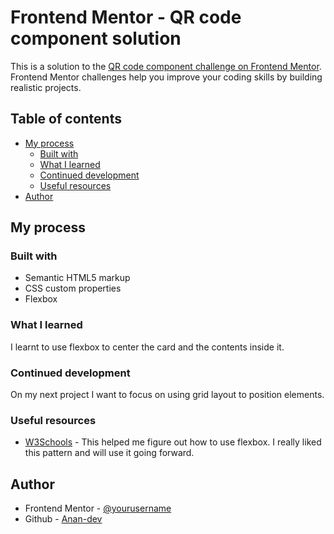 # Frontend Mentor - QR code component solution

This is a solution to the [QR code component challenge on Frontend Mentor](https://www.frontendmentor.io/challenges/qr-code-component-iux_sIO_H). Frontend Mentor challenges help you improve your coding skills by building realistic projects.

## Table of contents

- [My process](#my-process)
  - [Built with](#built-with)
  - [What I learned](#what-i-learned)
  - [Continued development](#continued-development)
  - [Useful resources](#useful-resources)
- [Author](#author)

## My process

### Built with

- Semantic HTML5 markup
- CSS custom properties
- Flexbox

### What I learned

I learnt to use flexbox to center the card and the contents inside it.

### Continued development

On my next project I want to focus on using grid layout to position elements.

### Useful resources

- [W3Schools](https://www.w3schools.com) - This helped me figure out how to use flexbox. I really liked this pattern and will use it going forward.

## Author

- Frontend Mentor - [@yourusername](https://www.frontendmentor.io/profile/@Anan-Karanja)
- Github - [Anan-dev](www.github.com/Anan-Karanja)
